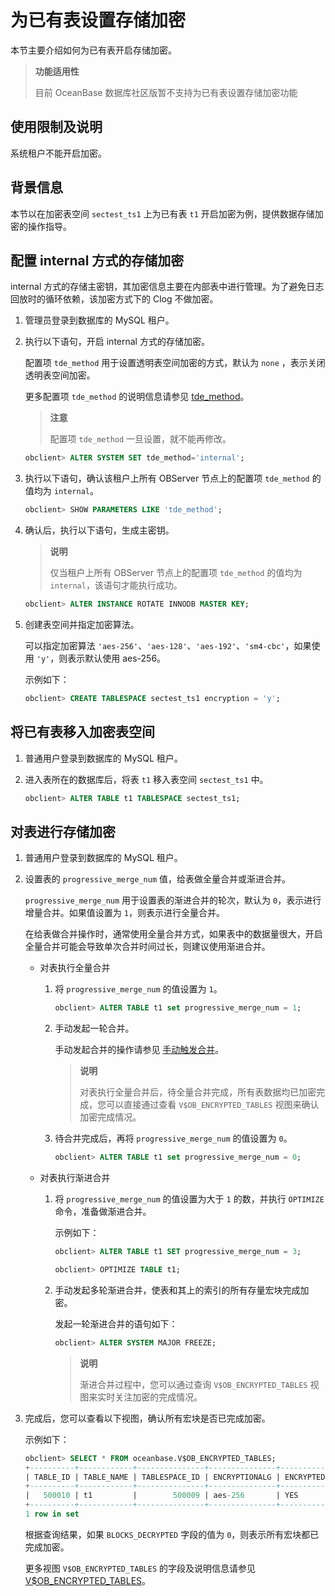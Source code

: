# 为已有表设置存储加密

本节主要介绍如何为已有表开启存储加密。

>**功能适用性**
>
>目前 OceanBase 数据库社区版暂不支持为已有表设置存储加密功能

## 使用限制及说明

系统租户不能开启加密。

## 背景信息

本节以在加密表空间 `sectest_ts1` 上为已有表 `t1` 开启加密为例，提供数据存储加密的操作指导。

## 配置 internal 方式的存储加密

internal 方式的存储主密钥，其加密信息主要在内部表中进行管理。为了避免日志回放时的循环依赖，该加密方式下的 Clog 不做加密。

1. 管理员登录到数据库的 MySQL 租户。

2. 执行以下语句，开启 internal 方式的存储加密。

   配置项 `tde_method` 用于设置透明表空间加密的方式，默认为 `none` ，表示关闭透明表空间加密。

   更多配置项 `tde_method` 的说明信息请参见 [tde_method](../../../../7.reference/14.system-reference/1.system-configuration-items/4.tenant-level-configuration-items-1/34.tde_method-1-2-3.md)。

   >**注意**
   >
   >配置项 `tde_method` 一旦设置，就不能再修改。

   ```sql
   obclient> ALTER SYSTEM SET tde_method='internal';
   ```

3. 执行以下语句，确认该租户上所有 OBServer 节点上的配置项 `tde_method` 的值均为 `internal`。

   ```sql
   obclient> SHOW PARAMETERS LIKE 'tde_method';
   ```

4. 确认后，执行以下语句，生成主密钥。

   >**说明**
   >
   >仅当租户上所有 OBServer 节点上的配置项 `tde_method` 的值均为 `internal`，该语句才能执行成功。

   ```sql
   obclient> ALTER INSTANCE ROTATE INNODB MASTER KEY;
   ```

5. 创建表空间并指定加密算法。

   可以指定加密算法 `'aes-256'`、`'aes-128'`、`'aes-192'`、`'sm4-cbc'`，如果使用 `'y'`，则表示默认使用 aes-256。

   示例如下：

   ```sql
   obclient> CREATE TABLESPACE sectest_ts1 encryption = 'y'; 
   ```

## 将已有表移入加密表空间

1. 普通用户登录到数据库的 MySQL 租户。

2. 进入表所在的数据库后，将表 `t1` 移入表空间 `sectest_ts1` 中。

   ```sql
   obclient> ALTER TABLE t1 TABLESPACE sectest_ts1;
   ```

## 对表进行存储加密

1. 普通用户登录到数据库的 MySQL 租户。

2. 设置表的 `progressive_merge_num` 值，给表做全量合并或渐进合并。

   `progressive_merge_num` 用于设置表的渐进合并的轮次，默认为 `0`，表示进行增量合并。如果值设置为 `1`，则表示进行全量合并。

   在给表做合并操作时，通常使用全量合并方式，如果表中的数据量很大，开启全量合并可能会导致单次合并时间过长，则建议使用渐进合并。

   * 对表执行全量合并

     1. 将 `progressive_merge_num` 的值设置为 `1`。

        ```sql
        obclient> ALTER TABLE t1 set progressive_merge_num = 1;
        ```

     2. 手动发起一轮合并。

        手动发起合并的操作请参见 [手动触发合并](../../../6.basic-database-management/5.manage-data-storage/2.merge-management-1/4.manually-trigger-a-merge-1.md)。

         >**说明**
         >
         >对表执行全量合并后，待全量合并完成，所有表数据均已加密完成，您可以直接通过查看 `V$OB_ENCRYPTED_TABLES` 视图来确认加密完成情况。

     3. 待合并完成后，再将 `progressive_merge_num` 的值设置为 `0`。

        ```sql
        obclient> ALTER TABLE t1 set progressive_merge_num = 0;
        ```

   * 对表执行渐进合并

     1. 将 `progressive_merge_num` 的值设置为大于 `1` 的数，并执行 `OPTIMIZE` 命令，准备做渐进合并。

        示例如下：

        ```sql
        obclient> ALTER TABLE t1 SET progressive_merge_num = 3;
        
        obclient> OPTIMIZE TABLE t1;
        ```

     2. 手动发起多轮渐进合并，使表和其上的索引的所有存量宏块完成加密。

        发起一轮渐进合并的语句如下：

        ```sql
        obclient> ALTER SYSTEM MAJOR FREEZE;
        ```

        >**说明**
        >
        >渐进合并过程中，您可以通过查询 `V$OB_ENCRYPTED_TABLES` 视图来实时关注加密的完成情况。

3. 完成后，您可以查看以下视图，确认所有宏块是否已完成加密。

   示例如下：

   ```sql
   obclient> SELECT * FROM oceanbase.V$OB_ENCRYPTED_TABLES;
   +----------+------------+---------------+---------------+-----------+----------------------------------+-------------+------------------+------------------+--------+--------+
   | TABLE_ID | TABLE_NAME | TABLESPACE_ID | ENCRYPTIONALG | ENCRYPTED | ENCRYPTEDKEY                     | MASTERKEYID | BLOCKS_ENCRYPTED | BLOCKS_DECRYPTED | STATUS | CON_ID |
   +----------+------------+---------------+---------------+-----------+----------------------------------+-------------+------------------+------------------+--------+--------+
   |   500010 | t1         |        500009 | aes-256       | YES       | xxxxxxxxxxxxxxxxxxxxxxxxxxxx7882 |      xxxx08 |                0 |                0 | NORMAL |      0 |
   +----------+------------+---------------+---------------+-----------+----------------------------------+-------------+------------------+------------------+--------+--------+
   1 row in set
   ```

   根据查询结果，如果 `BLOCKS_DECRYPTED` 字段的值为 `0`，则表示所有宏块都已完成加密。

   更多视图 `V$OB_ENCRYPTED_TABLES` 的字段及说明信息请参见 [V$OB_ENCRYPTED_TABLES](../../../../7.reference/14.system-reference/4.system-view-for-mysql/3.performance-view-5/91.v-encrypted_tables-3.md)。
